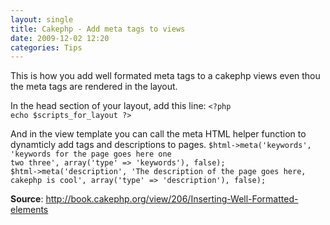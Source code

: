 ```yaml
---
layout: single
title: Cakephp - Add meta tags to views
date: 2009-12-02 12:20
categories: Tips
---
```

This is how you add well formated meta tags to a cakephp views even thou the meta tags are rendered in the layout.

In the head section of your layout, add this line:
<code>&lt;?php echo $scripts_for_layout ?&gt;</code>

And in the view template you can call the meta HTML helper function to dynamticly add tags and descriptions to pages.
<code>$html-&gt;meta('keywords', 'keywords for the page goes here one two three', array('type' =&gt; 'keywords'), false);
$html-&gt;meta('description', 'The description of the page goes here, cakephp is cool', array('type' =&gt; 'description'), false);</code>

<strong>Source</strong>: <a href="http://book.cakephp.org/view/206/Inserting-Well-Formatted-elements">http://book.cakephp.org/view/206/Inserting-Well-Formatted-elements</a>
